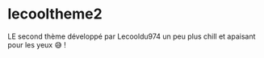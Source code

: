 # lecooltheme2
LE second thème développé par Lecooldu974 un peu plus chill et apaisant pour les yeux 😅 !
